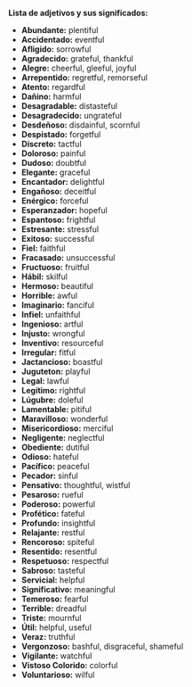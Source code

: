 

**Lista de adjetivos y sus significados:**

*   **Abundante:** plentiful
*   **Accidentado:** eventful
*   **Afligido:** sorrowful
*   **Agradecido:** grateful, thankful
*   **Alegre:** cheerful, gleeful, joyful
*   **Arrepentido:** regretful, remorseful
*   **Atento:** regardful
*   **Dañino:** harmful
*   **Desagradable:** distasteful
*   **Desagradecido:** ungrateful
*   **Desdeñoso:** disdainful, scornful
*   **Despistado:** forgetful
*   **Discreto:** tactful
*   **Doloroso:** painful
*   **Dudoso:** doubtful
*   **Elegante:** graceful
*   **Encantador:** delightful
*   **Engañoso:** deceitful
*   **Enérgico:** forceful
*   **Esperanzador:** hopeful
*   **Espantoso:** frightful
*   **Estresante:** stressful
*   **Exitoso:** successful
*   **Fiel:** faithful
*   **Fracasado:** unsuccessful
*   **Fructuoso:** fruitful
*   **Hábil:** skilful
*   **Hermoso:** beautiful
*   **Horrible:** awful
*   **Imaginario:** fanciful
*   **Infiel:** unfaithful
*   **Ingenioso:** artful
*   **Injusto:** wrongful
*   **Inventivo:** resourceful
*   **Irregular:** fitful
*   **Jactancioso:** boastful
*   **Juguteton:** playful
*   **Legal:** lawful
*   **Legítimo:** rightful
*   **Lúgubre:** doleful
*   **Lamentable:** pitiful
*   **Maravilloso:** wonderful
*   **Misericordioso:** merciful
*   **Negligente:** neglectful
*   **Obediente:** dutiful
*   **Odioso:** hateful
*   **Pacífico:** peaceful
*   **Pecador:** sinful
*   **Pensativo:** thoughtful, wistful
*   **Pesaroso:** rueful
*   **Poderoso:** powerful
*   **Profético:** fateful
*   **Profundo:** insightful
*   **Relajante:** restful
*   **Rencoroso:** spiteful
*   **Resentido:** resentful
*   **Respetuoso:** respectful
*   **Sabroso:** tasteful
*   **Servicial:** helpful
*   **Significativo:** meaningful
*   **Temeroso:** fearful
*   **Terrible:** dreadful
*   **Triste:** mournful
*   **Útil:** helpful, useful
*   **Veraz:** truthful
*   **Vergonzoso:** bashful, disgraceful, shameful
*   **Vigilante:** watchful
*   **Vistoso Colorido:** colorful
*   **Voluntarioso:** wilful

